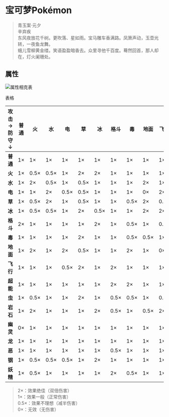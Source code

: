 # 宝可梦Pokémon

> 青玉案·元夕<br>
> 辛弃疾<br>
> 东风夜放花千树。更吹落、星如雨。宝马雕车香满路。凤箫声动，玉壶光转，一夜鱼龙舞。<br>
> 蛾儿雪柳黄金缕。笑语盈盈暗香去。众里寻他千百度。蓦然回首，那人却在，灯火阑珊处。

## 属性

![属性相克表](/images/Pokemon/RNG/属性相克表.png)

表格

| 攻击→<br>防守↓ | 普通 | 火   | 水   | 电   | 草   | 冰   | 格斗 | 毒   | 地面 | 飞行 | 超能 | 虫   | 岩石 | 幽灵 | 龙   | 恶   | 钢   | 妖精 |
|-----------------------|------|------|------|------|------|------|------|------|------|------|------|------|------|------|------|------|------|------|
| **普通**              | 1×   | 1×   | 1×   | 1×   | 1×   | 1×   | 1×   | 1×   | 1×   | 1×   | 1×   | 1×   | 0.5× | 0×   | 1×   | 1×   | 0.5× | 1×   |
| **火**                | 1×   | 0.5× | 0.5× | 1×   | 2×   | 2×   | 1×   | 1×   | 1×   | 1×   | 1×   | 2×   | 0.5× | 1×   | 0.5× | 1×   | 2×   | 1×   |
| **水**                | 1×   | 2×   | 0.5× | 1×   | 0.5× | 1×   | 1×   | 1×   | 2×   | 1×   | 1×   | 1×   | 2×   | 1×   | 0.5× | 1×   | 1×   | 1×   |
| **电**                | 1×   | 1×   | 2×   | 0.5× | 0.5× | 1×   | 1×   | 1×   | 0×   | 2×   | 1×   | 1×   | 1×   | 1×   | 0.5× | 1×   | 1×   | 1×   |
| **草**                | 1×   | 0.5× | 2×   | 1×   | 0.5× | 1×   | 1×   | 0.5× | 2×   | 0.5× | 1×   | 0.5× | 2×   | 1×   | 0.5× | 1×   | 0.5× | 1×   |
| **冰**                | 1×   | 0.5× | 0.5× | 1×   | 2×   | 0.5× | 1×   | 1×   | 2×   | 2×   | 1×   | 1×   | 1×   | 1×   | 2×   | 1×   | 0.5× | 1×   |
| **格斗**              | 2×   | 1×   | 1×   | 1×   | 1×   | 2×   | 1×   | 0.5× | 1×   | 0.5× | 0.5× | 0.5× | 2×   | 0×   | 1×   | 2×   | 2×   | 0.5× |
| **毒**                | 1×   | 1×   | 1×   | 1×   | 2×   | 1×   | 1×   | 0.5× | 0.5× | 1×   | 1×   | 1×   | 0.5× | 0.5× | 1×   | 1×   | 0×   | 2×   |
| **地面**              | 1×   | 2×   | 1×   | 2×   | 0.5× | 1×   | 1×   | 2×   | 1×   | 0×   | 1×   | 0.5× | 2×   | 1×   | 1×   | 1×   | 2×   | 1×   |
| **飞行**              | 1×   | 1×   | 1×   | 0.5× | 2×   | 1×   | 2×   | 1×   | 1×   | 1×   | 1×   | 2×   | 0.5× | 1×   | 1×   | 1×   | 0.5× | 1×   |
| **超能**              | 1×   | 1×   | 1×   | 1×   | 1×   | 1×   | 2×   | 2×   | 1×   | 1×   | 0.5× | 1×   | 1×   | 1×   | 1×   | 0×   | 0.5× | 1×   |
| **虫**                | 1×   | 0.5× | 1×   | 1×   | 2×   | 1×   | 0.5× | 0.5× | 1×   | 0.5× | 2×   | 1×   | 1×   | 0.5× | 1×   | 2×   | 0.5× | 0.5× |
| **岩石**              | 1×   | 2×   | 1×   | 1×   | 1×   | 2×   | 0.5× | 1×   | 0.5× | 2×   | 1×   | 2×   | 1×   | 1×   | 1×   | 1×   | 0.5× | 1×   |
| **幽灵**              | 0×   | 1×   | 1×   | 1×   | 1×   | 1×   | 1×   | 1×   | 1×   | 1×   | 2×   | 1×   | 1×   | 2×   | 1×   | 0.5× | 1×   | 1×   |
| **龙**                | 1×   | 1×   | 1×   | 1×   | 1×   | 1×   | 1×   | 1×   | 1×   | 1×   | 1×   | 1×   | 1×   | 1×   | 2×   | 1×   | 0.5× | 0×   |
| **恶**                | 1×   | 1×   | 1×   | 1×   | 1×   | 1×   | 0.5× | 1×   | 1×   | 1×   | 2×   | 1×   | 1×   | 2×   | 1×   | 0.5× | 1×   | 0.5× |
| **钢**                | 1×   | 0.5× | 0.5× | 0.5× | 1×   | 2×   | 1×   | 1×   | 1×   | 1×   | 1×   | 1×   | 2×   | 1×   | 1×   | 1×   | 0.5× | 2×   |
| **妖精**              | 1×   | 0.5× | 1×   | 1×   | 1×   | 1×   | 2×   | 0.5× | 1×   | 1×   | 1×   | 1×   | 1×   | 1×   | 2×   | 2×   | 0.5× | 1×   |
>2×：效果绝佳（双倍伤害）<br>
>1×：效果一般（正常伤害）<br>
>0.5×：效果不理想（减半伤害）<br>
>0×：无效（无伤害）